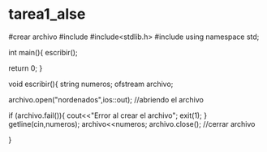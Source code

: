 # tarea1_alse
#crear archivo 
#include<iostream>
#include<stdlib.h>
#include<fstream>
using namespace std;
  
  int main(){
   escribir();
   
   return 0;
  }
  
  void escribir(){
  string numeros;
  ofstream archivo;
  
  archivo.open("nordenados",ios::out); //abriendo el archivo
  
  if (archivo.fail()){
    cout<<"Error al crear el archivo";
    exit(1);
  }
  getline(cin,numeros);
  archivo<<numeros;
  archivo.close(); //cerrar archivo
  
  
  }
  
